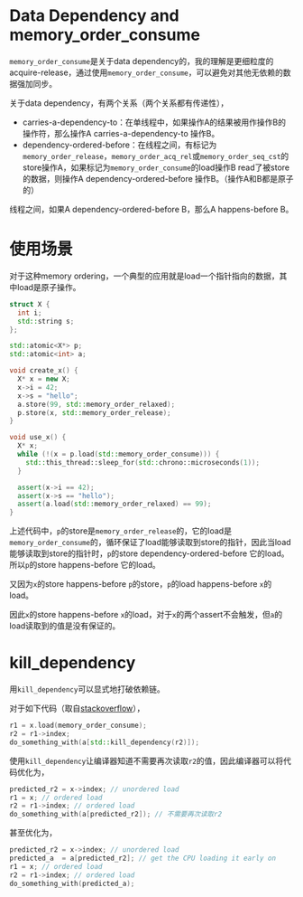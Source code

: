 # Data Dependency and memory_order_consume

`memory_order_consume`是关于data dependency的，我的理解是更细粒度的acquire-release，通过使用`memory_order_consume`，可以避免对其他无依赖的数据强加同步。

关于data dependency，有两个关系（两个关系都有传递性），

* carries-a-dependency-to：在单线程中，如果操作A的结果被用作操作B的操作符，那么操作A carries-a-dependency-to 操作B。
* dependency-ordered-before：在线程之间，有标记为`memory_order_release`，`memory_order_acq_rel`或`memory_order_seq_cst`的store操作A，如果标记为`memory_order_consume`的load操作B read了被store的数据，则操作A dependency-ordered-before 操作B。（操作A和B都是原子的）

线程之间，如果A dependency-ordered-before B，那么A happens-before B。

# 使用场景

对于这种memory ordering，一个典型的应用就是load一个指针指向的数据，其中load是原子操作。

```cpp
struct X {
  int i;
  std::string s;
};

std::atomic<X*> p;
std::atomic<int> a;

void create_x() {
  X* x = new X;
  x->i = 42;
  x->s = "hello";
  a.store(99, std::memory_order_relaxed);
  p.store(x, std::memory_order_release);
}

void use_x() {
  X* x;
  while (!(x = p.load(std::memory_order_consume))) {
    std::this_thread::sleep_for(std::chrono::microseconds(1));
  }

  assert(x->i == 42);
  assert(x->s == "hello");
  assert(a.load(std::memory_order_relaxed) == 99);
}
```

上述代码中，`p`的store是`memory_order_release`的，它的load是`memory_order_consume`的，循环保证了load能够读取到store的指针，因此当load能够读取到store的指针时，`p`的store dependency-ordered-before 它的load。所以`p`的store happens-before 它的load。

又因为`x`的store happens-before `p`的store，`p`的load happens-before `x`的load。

因此`x`的store happens-before `x`的load，对于`x`的两个assert不会触发，但`a`的load读取到的值是没有保证的。

# kill_dependency

用`kill_dependency`可以显式地打破依赖链。

对于如下代码（取自[stackoverflow](http://stackoverflow.com/questions/7150395/what-does-stdkill-dependency-do-and-why-would-i-want-to-use-it)），

```cpp
r1 = x.load(memory_order_consume);
r2 = r1->index;
do_something_with(a[std::kill_dependency(r2)]);
```

使用`kill_dependency`让编译器知道不需要再次读取`r2`的值，因此编译器可以将代码优化为，

```cpp
predicted_r2 = x->index; // unordered load
r1 = x; // ordered load
r2 = r1->index; // ordered load
do_something_with(a[predicted_r2]); // 不需要再次读取r2
```

甚至优化为，

```cpp
predicted_r2 = x->index; // unordered load
predicted_a  = a[predicted_r2]; // get the CPU loading it early on
r1 = x; // ordered load
r2 = r1->index; // ordered load
do_something_with(predicted_a);
```